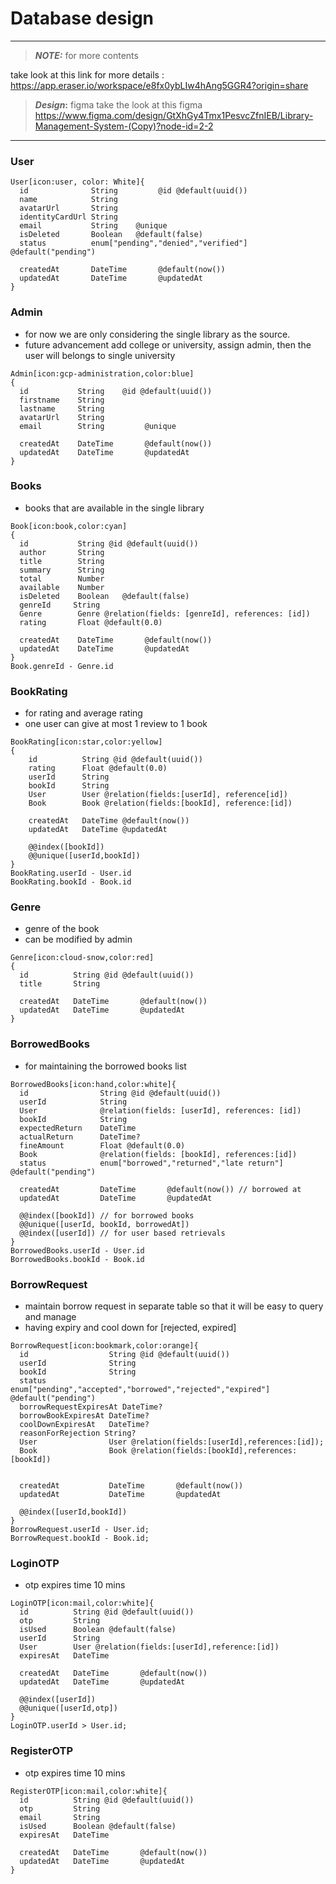 # Database design

---

> **_NOTE:_** for more contents

take look at this link for more details : https://app.eraser.io/workspace/e8fx0ybLIw4hAng5GGR4?origin=share

> **_Design_:** figma
> take the look at this figma
> https://www.figma.com/design/GtXhGy4Tmx1PesvcZfnIEB/Library-Management-System-(Copy)?node-id=2-2

---

### User

```
User[icon:user, color: White]{
  id              String         @id @default(uuid())
  name            String
  avatarUrl       String
  identityCardUrl String
  email           String    @unique
  isDeleted       Boolean   @default(false)
  status          enum["pending","denied","verified"] @default("pending")

  createdAt       DateTime       @default(now())
  updatedAt       DateTime       @updatedAt
}
```

### Admin

- for now we are only considering the single library as the source.
- future advancement add college or university, assign admin, then the user will belongs to single university

```
Admin[icon:gcp-administration,color:blue]
{
  id           String    @id @default(uuid())
  firstname    String
  lastname     String
  avatarUrl    String
  email        String         @unique

  createdAt    DateTime       @default(now())
  updatedAt    DateTime       @updatedAt
}
```

### Books

- books that are available in the single library

```
Book[icon:book,color:cyan]
{
  id           String @id @default(uuid())
  author       String
  title        String
  summary      String
  total        Number
  available    Number
  isDeleted    Boolean   @default(false)
  genreId     String
  Genre        Genre @relation(fields: [genreId], references: [id])
  rating       Float @default(0.0)

  createdAt    DateTime       @default(now())
  updatedAt    DateTime       @updatedAt
}
Book.genreId - Genre.id
```

### BookRating

- for rating and average rating
- one user can give at most 1 review to 1 book

```
BookRating[icon:star,color:yellow]
{
    id          String @id @default(uuid())
    rating      Float @default(0.0)
    userId      String
    bookId      String
    User        User @relation(fields:[userId], reference[id])
    Book        Book @relation(fields:[bookId], reference:[id])

    createdAt   DateTime @default(now())
    updatedAt   DateTime @updatedAt

    @@index([bookId])
    @@unique([userId,bookId])
}
BookRating.userId - User.id
BookRating.bookId - Book.id
```

### Genre

- genre of the book
- can be modified by admin

```
Genre[icon:cloud-snow,color:red]
{
  id          String @id @default(uuid())
  title       String

  createdAt   DateTime       @default(now())
  updatedAt   DateTime       @updatedAt
}
```

### BorrowedBooks

- for maintaining the borrowed books list

```
BorrowedBooks[icon:hand,color:white]{
  id                String @id @default(uuid())
  userId            String
  User              @relation(fields: [userId], references: [id])
  bookId            String
  expectedReturn    DateTime
  actualReturn      DateTime?
  fineAmount        Float @default(0.0)
  Book              @relation(fields: [bookId], references:[id])
  status            enum["borrowed","returned","late return"] @default("pending")

  createdAt         DateTime       @default(now()) // borrowed at
  updatedAt         DateTime       @updatedAt

  @@index([bookId]) // for borrowed books
  @@unique([userId, bookId, borrowedAt])
  @@index([userId]) // for user based retrievals
}
BorrowedBooks.userId - User.id
BorrowedBooks.bookId - Book.id
```

### BorrowRequest

- maintain borrow request in separate table so that it will be easy to query and manage
- having expiry and cool down for [rejected, expired]

```
BorrowRequest[icon:bookmark,color:orange]{
  id                  String @id @default(uuid())
  userId              String
  bookId              String
  status              enum["pending","accepted","borrowed","rejected","expired"] @default("pending")
  borrowRequestExpiresAt DateTime?
  borrowBookExpiresAt DateTime?
  coolDownExpiresAt   DateTime?
  reasonForRejection String?
  User                User @relation(fields:[userId],references:[id]);
  Book                Book @relation(fields:[bookId],references:[bookId])


  createdAt           DateTime       @default(now())
  updatedAt           DateTime       @updatedAt

  @@index([userId,bookId])
}
BorrowRequest.userId - User.id;
BorrowRequest.bookId - Book.id;
```

### LoginOTP

- otp expires time 10 mins

```
LoginOTP[icon:mail,color:white]{
  id          String @id @default(uuid())
  otp         String
  isUsed      Boolean @default(false)
  userId      String
  User        User @relation(fields:[userId],reference:[id])
  expiresAt   DateTime

  createdAt   DateTime       @default(now())
  updatedAt   DateTime       @updatedAt

  @@index([userId])
  @@unique([userId,otp])
}
LoginOTP.userId > User.id;
```

### RegisterOTP

- otp expires time 10 mins

```
RegisterOTP[icon:mail,color:white]{
  id          String @id @default(uuid())
  otp         String
  email       String
  isUsed      Boolean @default(false)
  expiresAt   DateTime

  createdAt   DateTime       @default(now())
  updatedAt   DateTime       @updatedAt
}
```
